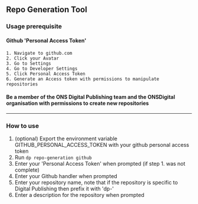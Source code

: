 ## Repo Generation Tool

### Usage prerequisite 

#### Github 'Personal Access Token'
    1. Navigate to github.com
    2. Click your Avatar
    3. Go to Settings
    4. Go to Developer Settings
    5. Click Personal Access Token
    6. Generate an Access token with permissions to manipulate repositories
    
#### Be a member of the ONS Digital Publishing team and the ONSDigital organisation with permissions to create new repositories
___
### How to use
1. (optional) Export the environment variable GITHUB_PERSONAL_ACCESS_TOKEN with your github personal access token
2. Run `dp repo-generation github`
3. Enter your 'Personal Access Token' when prompted (if step 1. was not complete)
4. Enter your Github handler when prompted
5. Enter your repository name, note that if the repository is specific to Digital Publishing then prefix it with 'dp-'
6. Enter a description for the repository when prompted